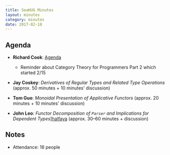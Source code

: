 ```yaml
---
title: SeaHUG Minutes
layout: minutes
category: minutes
date: 2017-02-18
---
```


## Agenda

* **Richard Cook**: [Agenda][agenda]
  * Reminder about Category Theory for Programmers Part 2 which started 2/15

* **Jay Coskey**: _Derivatives of Regular Types and Related Type Operations_ (approx. 50 minutes + 10 minutes' discussion)
* **Tom Guo**: _Monoidal Presentation of Applicative Functors_ (approx. 20 minutes + 10 minutes' discussion)
* **John Leo**: _Functor Decomposition of `Parser` and Implications for Dependent Types_][halfaya] (approx. 30&ndash;60 minutes + discussion)

## Notes

* Attendance: 18 people

[agenda]: RichardCook_SeaHUGAgenda_20170218.pptx
[halfaya]: https://github.com/halfaya/Seahug/
